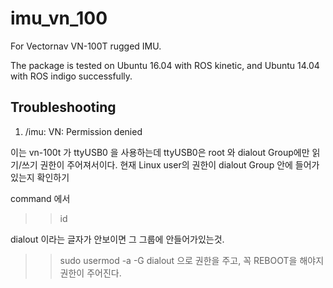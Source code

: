 # imu\_vn\_100
For Vectornav VN-100T rugged IMU.

The package is tested on Ubuntu 16.04 with ROS kinetic, and Ubuntu 14.04 with ROS indigo successfully.

## Troubleshooting
1. /imu: VN: Permission denied

이는 vn-100t 가 ttyUSB0 을 사용하는데 ttyUSB0은 root 와 dialout Group에만 읽기/쓰기 권한이 주어져서이다. 
현재 Linux user의 권한이 dialout Group 안에 들어가있는지 확인하기 

command 에서
>>id

dialout 이라는 글자가 안보이면 그 그룹에 안들어가있는것.

>> sudo usermod -a -G dialout <username> 으로 권한을 주고, 꼭 REBOOT을 해야지 권한이 주어진다.



